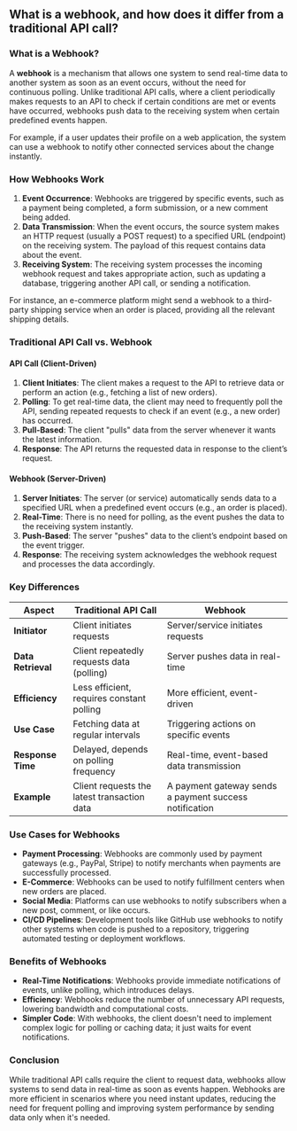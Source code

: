 ## What is a webhook, and how does it differ from a traditional API call?


### What is a Webhook?

A **webhook** is a mechanism that allows one system to send real-time data to another system as soon as an event occurs, without the need for continuous polling. Unlike traditional API calls, where a client periodically makes requests to an API to check if certain conditions are met or events have occurred, webhooks push data to the receiving system when certain predefined events happen.

For example, if a user updates their profile on a web application, the system can use a webhook to notify other connected services about the change instantly.

### How Webhooks Work

1. **Event Occurrence**: Webhooks are triggered by specific events, such as a payment being completed, a form submission, or a new comment being added.
2. **Data Transmission**: When the event occurs, the source system makes an HTTP request (usually a POST request) to a specified URL (endpoint) on the receiving system. The payload of this request contains data about the event.
3. **Receiving System**: The receiving system processes the incoming webhook request and takes appropriate action, such as updating a database, triggering another API call, or sending a notification.

For instance, an e-commerce platform might send a webhook to a third-party shipping service when an order is placed, providing all the relevant shipping details.

### Traditional API Call vs. Webhook

#### **API Call (Client-Driven)**
1. **Client Initiates**: The client makes a request to the API to retrieve data or perform an action (e.g., fetching a list of new orders).
2. **Polling**: To get real-time data, the client may need to frequently poll the API, sending repeated requests to check if an event (e.g., a new order) has occurred.
3. **Pull-Based**: The client "pulls" data from the server whenever it wants the latest information.
4. **Response**: The API returns the requested data in response to the client’s request.

#### **Webhook (Server-Driven)**
1. **Server Initiates**: The server (or service) automatically sends data to a specified URL when a predefined event occurs (e.g., an order is placed).
2. **Real-Time**: There is no need for polling, as the event pushes the data to the receiving system instantly.
3. **Push-Based**: The server "pushes" data to the client’s endpoint based on the event trigger.
4. **Response**: The receiving system acknowledges the webhook request and processes the data accordingly.

### Key Differences

| **Aspect**           | **Traditional API Call**                    | **Webhook**                               |
|----------------------|---------------------------------------------|-------------------------------------------|
| **Initiator**         | Client initiates requests                   | Server/service initiates requests         |
| **Data Retrieval**    | Client repeatedly requests data (polling)   | Server pushes data in real-time           |
| **Efficiency**        | Less efficient, requires constant polling   | More efficient, event-driven              |
| **Use Case**          | Fetching data at regular intervals          | Triggering actions on specific events     |
| **Response Time**     | Delayed, depends on polling frequency       | Real-time, event-based data transmission  |
| **Example**           | Client requests the latest transaction data | A payment gateway sends a payment success notification |

### Use Cases for Webhooks

- **Payment Processing**: Webhooks are commonly used by payment gateways (e.g., PayPal, Stripe) to notify merchants when payments are successfully processed.
- **E-Commerce**: Webhooks can be used to notify fulfillment centers when new orders are placed.
- **Social Media**: Platforms can use webhooks to notify subscribers when a new post, comment, or like occurs.
- **CI/CD Pipelines**: Development tools like GitHub use webhooks to notify other systems when code is pushed to a repository, triggering automated testing or deployment workflows.

### Benefits of Webhooks

- **Real-Time Notifications**: Webhooks provide immediate notifications of events, unlike polling, which introduces delays.
- **Efficiency**: Webhooks reduce the number of unnecessary API requests, lowering bandwidth and computational costs.
- **Simpler Code**: With webhooks, the client doesn't need to implement complex logic for polling or caching data; it just waits for event notifications.

### Conclusion

While traditional API calls require the client to request data, webhooks allow systems to send data in real-time as soon as events happen. Webhooks are more efficient in scenarios where you need instant updates, reducing the need for frequent polling and improving system performance by sending data only when it's needed.